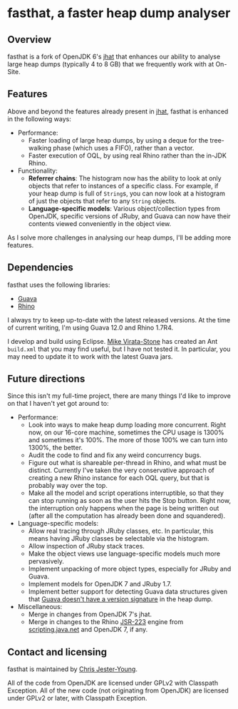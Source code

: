 fasthat, a faster heap dump analyser
====================================

Overview
--------

fasthat is a fork of OpenJDK 6's [jhat][jhat] that enhances our ability
to analyse large heap dumps (typically 4 to 8 GB) that we frequently
work with at On-Site.

Features
--------

Above and beyond the features already present in [jhat][jhat], fasthat
is enhanced in the following ways:

+ Performance:
    + Faster loading of large heap dumps, by using a deque for the
      tree-walking phase (which uses a FIFO), rather than a vector.
    + Faster execution of OQL, by using real Rhino rather than the
      in-JDK Rhino.
+ Functionality:
    + **Referrer chains**: The histogram now has the ability to look
      at only objects that refer to instances of a specific class.
      For example, if your heap dump is full of `String`s, you can
      now look at a histogram of just the objects that refer to any
      `String` objects.
    + **Language-specific models**: Various object/collection types
      from OpenJDK, specific versions of JRuby, and Guava can now have
      their contents viewed conveniently in the object view.

As I solve more challenges in analysing our heap dumps, I'll be adding
more features.

Dependencies
------------

fasthat uses the following libraries:

+ [Guava][guava]
+ [Rhino][rhino]

I always try to keep up-to-date with the latest released versions. At
the time of current writing, I'm using Guava 12.0 and Rhino 1.7R4.

I develop and build using Eclipse. [Mike Virata-Stone][mjvs] has created
an Ant `build.xml` that you may find useful, but I have not tested it.
In particular, you may need to update it to work with the latest Guava
jars.

Future directions
-----------------

Since this isn't my full-time project, there are many things I'd like
to improve on that I haven't yet got around to:

+ Performance:
    + Look into ways to make heap dump loading more concurrent. Right
      now, on our 16-core machine, sometimes the CPU usage is 1300%
      and sometimes it's 100%. The more of those 100% we can turn into
      1300%, the better.
    + Audit the code to find and fix any weird concurrency bugs.
    + Figure out what is shareable per-thread in Rhino, and what must
      be distinct. Currently I've taken the very conservative approach
      of creating a new Rhino instance for each OQL query, but that is
      probably way over the top.
    + Make all the model and script operations interruptible, so that
      they can stop running as soon as the user hits the Stop button.
      Right now, the interruption only happens when the page is being
      written out (after all the computation has already been done and
      squandered).
+ Language-specific models:
    + Allow real tracing through JRuby classes, etc. In particular,
      this means having JRuby classes be selectable via the histogram.
    + Allow inspection of JRuby stack traces.
    + Make the object views use language-specific models much more
      pervasively.
    + Implement unpacking of more object types, especially for JRuby
      and Guava.
    + Implement models for OpenJDK 7 and JRuby 1.7.
    + Implement better support for detecting Guava data structures
      given that [Guava doesn't have a version signature][guava-ver]
      in the heap dump.
+ Miscellaneous:
    + Merge in changes from OpenJDK 7's jhat.
    + Merge in changes to the Rhino [JSR-223][jsr-223] engine from
      [scripting.java.net][scripting] and OpenJDK 7, if any.

Contact and licensing
---------------------

fasthat is maintained by [Chris Jester-Young][cky].

All of the code from OpenJDK are licensed under GPLv2 with Classpath
Exception. All of the new code (not originating from OpenJDK) are
licensed under GPLv2 or later, with Classpath Exception.

[jhat]: http://docs.oracle.com/javase/6/docs/technotes/tools/share/jhat.html
[guava]: http://code.google.com/p/guava-libraries/
[rhino]: http://www.mozilla.org/rhino/
[mjvs]: http://github.com/mikestone
[guava-ver]: http://stackoverflow.com/q/7694468/13
[jsr-223]: http://www.jcp.org/en/jsr/detail?id=223
[scripting]: http://java.net/projects/scripting/
[cky]: http://github.com/cky
